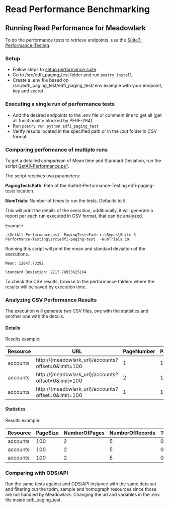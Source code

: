 # Read Performance Benchmarking

## Running Read Performance for Meadowlark

To do the performance tests to retrieve endpoints, use the
[Suite3-Performance-Testing](https://github.com/Ed-Fi-Exchange-OSS/Suite-3-Performance-Testing).

### Setup

- Follow steps to [setup performance suite](./SETUP-PERFORMANCE-SUITE.md).
- Go to /src/edfi_paging_test folder and run `poetry install`.
- Create a .env file based on /src/edfi_paging_test/edfi_paging_test/.env.example with your endpoint, key and secret.

### Executing a single run of performance tests

- Add the desired endpoints to the .env file or comment line to get all (get all functionality blocked by PERF-294).
- Run `poetry run python edfi_paging_test`
- Verify results located in the specified path or in the /out folder in CSV format.

### Comparing performance of multiple runs

To get a detailed comparison of Mean time and Standard Deviation, run the script
[GetAll-Performance.ps1](../../../eng/performance/GetAll-Performance.ps1).

The script receives two parameters:

**PagingTestsPath**: Path of the Suite3-Performance-Testing edfi-paging-tests location.

**NumTrials**: Number of times to run the tests. Defaults to *5*.

This will print the details of the execution,
additionally, it will generate a report per each run executed in CSV format, that can be analyzed.

Example

```pwsh
.\GetAll-Performance.ps1 -PagingTestsPath c:\Repos\Suite-3-Performance-Testing\src\edfi-paging-test  -NumTrials 10

```

Running this script will print the mean and standard deviation of the executions.

`Mean: 12847.73292`

`Standard Deviation: 2217.78953625164`

To check the CSV results, browse to the performance folders where the results will be saved by execution time.

### Analyzing CSV Performance Results

The execution will generate two CSV files, one with the statistics and another one with the details.

#### Details

Results example:

| Resource |                         URL                         | PageNumber | PageSize | NumberOfRecords | ElapsedTime | StatusCode |
|----------|-----------------------------------------------------|------------|----------|-----------------|-------------|------------|
| accounts | http://{meadowlark_url}/accounts?offset=0&limit=100 |  1         |    100   |       100       | 0.020013055 |     200    |
| accounts | http://{meadowlark_url}/accounts?offset=0&limit=100 |  2         |    100   |       100       | 0.040413055 |     200    |
| accounts | http://{meadowlark_url}/accounts?offset=0&limit=100 |  1         |    100   |       100       | 0.089013055 |     200    |

#### Statistics

Results example:

| Resource | PageSize | NumberOfPages | NumberOfRecords | TotalTime |   MeanTime  | StDeviation | NumberOfErrors |
|----------|----------|---------------|-----------------|-----------|-------------|-------------|----------------|
| accounts |   100    |       2       |         5       |   0.1031  | 0.020013055 |    0.0215   |        0       |
| accounts |   100    |       2       |         5       |   0.1031  | 0.020013055 |    0.0215   |        0       |
| accounts |   100    |       2       |         5       |   0.1031  | 0.020013055 |    0.0215   |        0       |

### Comparing with ODS/API

Run the same tests against and ODS/API instance with the same data set and filtering out the tpdm, sample and homograph
resources since those are not handled by Meadowlark. Changing the url and variables in the .env file inside edfi_paging_test.
